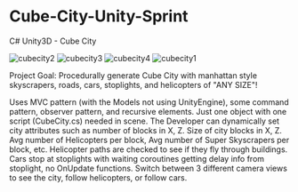 # Cube-City-Unity-Sprint
C# Unity3D - Cube City

![cubecity2](https://user-images.githubusercontent.com/5803874/153745292-6f7a4cc6-1ad0-4515-a969-dd5199788f04.jpg)
![cubecity3](https://user-images.githubusercontent.com/5803874/153745295-cf845d52-ca0b-4f7f-98ab-529a4533470f.jpg)
![cubecity4](https://user-images.githubusercontent.com/5803874/153745299-f10ac4f5-e3ea-4cf4-adc4-ee6ab65dbe4b.jpg)
![cubecity1](https://user-images.githubusercontent.com/5803874/153745285-07bcadcf-bfab-40cf-97dd-c91db66cc058.jpg)

Project Goal: Procedurally generate Cube City with manhattan style skyscrapers, roads, cars, stoplights, and helicopters of "ANY SIZE"!

Uses MVC pattern (with the Models not using UnityEngine), some command pattern, observer pattern, and recursive elements. Just one object with one script (CubeCity.cs) needed in scene. The Developer can dynamically set city attributes such as number of blocks in X, Z. Size of city blocks in X, Z. Avg number of Helicopters per block, Avg number of Super Skyscrapers per block, etc. Helicopter paths are checked to see if they fly through buildings. Cars stop at stoplights with waiting coroutines getting delay info from stoplight, no OnUpdate functions. Switch between 3 different camera views to see the city, follow helicopters, or follow cars. 
